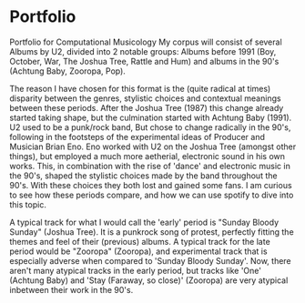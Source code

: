 # Portfolio
Portfolio for Computational Musicology
My corpus will consist of several Albums by U2, divided into 2 notable groups: 
Albums before 1991 (Boy, October, War, The Joshua Tree, Rattle and Hum) and albums in the 90's (Achtung Baby, Zooropa, Pop). 

The reason I have chosen for this format is the (quite radical at times) disparity between the genres, stylistic choices and contextual meanings between these periods.
After the Joshua Tree (1987) this change already started taking shape, but the culmination started with Achtung Baby (1991). U2 used to be a punk/rock band, 
But chose to change radically in the 90's, following in the footsteps of the experimental ideas of Producer and Musician Brian Eno. 
Eno worked with U2 on the Joshua Tree (amongst other things), but employed a much more aetherial, electronic sound in his own works. This, in combination with 
the rise of 'dance' and electronic music in the 90's, shaped the stylistic choices made by the band throughout the 90's. With these choices they both lost and 
gained some fans.
I am curious to see how these periods compare, and how we can use spotify to dive into this topic.

A typical track for what I would call the 'early' period is "Sunday Bloody Sunday" (Joshua Tree). It is a punkrock song of protest, perfectly fitting the themes and feel of their (previous) albums. A typical track for the late period would be "Zooropa" (Zooropa), and experimental track that is especially adverse when compared to 'Sunday Bloody Sunday'. Now, there aren't many atypical tracks in the early period, but tracks like 'One' (Achtung Baby) and 'Stay (Faraway, so close)' (Zooropa) are very atypical inbetween their work in the 90's.
